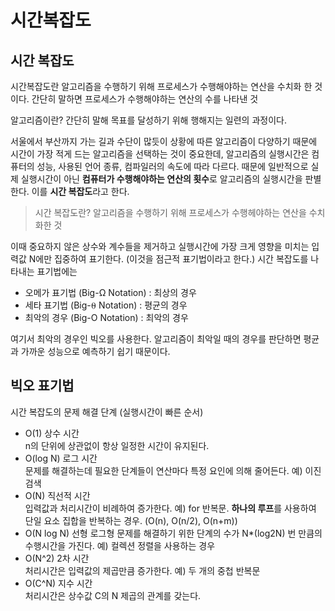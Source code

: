 # 시간복잡도

## 시간 복잡도

시간복잡도란 알고리즘을 수행하기 위해 프로세스가 수행해야하는 연산을 수치화 한 것이다.
간단히 말하면 프로세스가 수행해야하는 연산의 수를 나타낸 것

알고리즘이란?
간단히 말해 목표를 달성하기 위해 행해지는 일련의 과정이다.

서울에서 부산까지 가는 길과 수단이 많듯이 상황에 따른 알고리즘이 다양하기 때문에 시간이 가장 적게 드는 알고리즘을 선택하는 것이 중요한데, 알고리즘의 실행시간은 컴퓨터의 성능, 사용된 언어 종류, 컴파일러의 속도에 따라 다르다. 때문에 일반적으로 실제 실행시간이 아닌 **컴퓨터가 수행해야하는 연산의 횟수**로 알고리즘의 실행시간을 판별한다. 이를 **시간 복잡도**라고 한다.

> 시간 복잡도란? 알고리즘을 수행하기 위해 프로세스가 수행헤야하는 연산을 수치화한 것

이때 중요하지 않은 상수와 계수들을 제거하고 실행시간에 가장 크게 영향을 미치는 입력값 N에만 집중하여 표기한다. (이것을 점근적 표기법이라고 한다.)
시간 복잡도를 나타내는 표기법에는 

- 오메가 표기법 (Big-Ω Notation) : 최상의 경우
- 세타 표기법 (Big-⍬ Notation) : 평균의 경우
- 최악의 경우 (Big-O Notation) : 최악의 경우

여기서 최악의 경우인 빅오를 사용한다. 알고리즘이 최악일 때의 경우를 판단하면 평균과 가까운 성능으로 예측하기 쉽기 때문이다.

## 빅오 표기법

시간 복잡도의 문제 해결 단계 (실행시간이 빠른 순서)

- O(1) 상수 시간  
n의 단위에 상관없이 항상 일정한 시간이 유지된다.
- O(log N) 로그 시간  
문제를 해결하는데 필요한 단계들이 연산마다 특정 요인에 의해 줄어든다.
예) 이진검색
- O(N) 직선적 시간  
입력값과 처리시간이 비례하여 증가한다.
예) for 반복문. **하나의 루프**를 사용하여 단일 요소 집합을 반복하는 경우. (O(n), O(n/2), O(n+m))
- O(N log N)  선형 로그형
문제를 해결하기 위한 단계의 수가 N*(log2N) 번 만큼의 수행시간을 가진다.
예) 컬렉션 정렬을 사용하는 경우
- O(N^2) 2차 시간  
처리시간은 입력값의 제곱만큼 증가한다.
예) 두 개의 중첩 반복문
- O(C^N) 지수 시간  
처리시간은 상수값 C의 N 제곱의 관계를 갖는다.